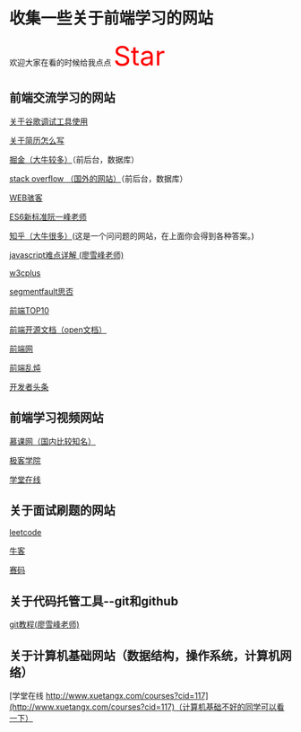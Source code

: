 # 收集一些关于前端学习的网站
欢迎大家在看的时候给我点点 <font size=16 color=#f00>Star</font>

## 前端交流学习的网站

[关于谷歌调试工具使用](https://juejin.im/post/5af53823f265da0b75282b0f)

[关于简历怎么写](https://www.v2ex.com/)

[掘金（大牛较多）](https://juejin.im/timeline)（前后台，数据库）

[stack overflow （国外的网站）](https://stackoverflow.com/)（前后台，数据库）

[WEB骇客](http://www.webhek.com/)

[ES6新标准阮一峰老师](http://jsrun.net/tutorial/tZKKp)

[知乎（大牛很多）](https://www.zhihu.com/)(这是一个问问题的网站，在上面你会得到各种答案。)

[javascript难点详解 (廖雪峰老师)](https://www.liaoxuefeng.com/wiki/001434446689867b27157e896e74d51a89c25cc8b43bdb3000)

[w3cplus](http://www.w3cplus.com/)

[segmentfault思否](https://segmentfault.com/)

[前端TOP10](https://www.awesomes.cn/rank)

[前端开源文档（open文档）](http://www.open-open.com/doc/list/55/)

[前端网](https://www.qdfuns.com/)

[前端乱炖](http://www.html-js.com/)

[开发者头条](https://toutiao.io/)

## 前端学习视频网站

[慕课网（国内比较知名）](https://www.imooc.com/)

[极客学院](https://www.jikexueyuan.com/)

[学堂在线](http://www.xuetangx.com/)

## 关于面试刷题的网站

[leetcode](https://leetcode-cn.com/)

[牛客](https://www.nowcoder.com/)

[赛码](http://www.acmcoder.com/index)

## 关于代码托管工具--git和github

[git教程(廖雪峰老师)](https://www.liaoxuefeng.com/wiki/0013739516305929606dd18361248578c67b8067c8c017b000)

## 关于计算机基础网站（数据结构，操作系统，计算机网络）

[学堂在线 http://www.xuetangx.com/courses?cid=117](http://www.xuetangx.com/courses?cid=117)（计算机基础不好的同学可以看一下）
